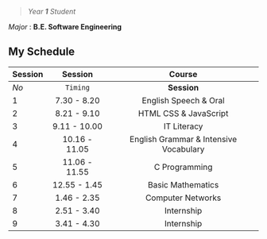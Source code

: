 >*Year **1** Student*

*Major* : **B.E. Software Engineering**
## My Schedule
| Session |    Session    |                Course                  |
| ------- |:-------------:|:--------------------------------------:|
|  *No*   |   `Timing`    |             **Session**                |
|   1     | 7.30 - 8.20   |        English Speech & Oral           |
|   2     | 8.21 - 9.10   |        HTML CSS & JavaScript           |
|   3     | 9.11 - 10.00  |              IT Literacy               |
|   4     | 10.16 - 11.05 | English Grammar & Intensive Vocabulary |
|   5     | 11.06 - 11.55 |           C Programming                |
|   6     | 12.55 - 1.45  |           Basic Mathematics            |
|   7     | 1.46 - 2.35   |           Computer Networks            |
|   8     | 2.51 - 3.40   |               Internship               |
|   9     | 3.41 - 4.30   |               Internship               |
